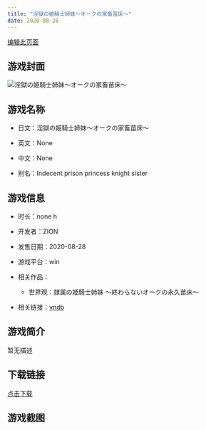 ```yaml
---
title: "淫獄の姫騎士姉妹～オークの家畜苗床～"
date: 2020-08-28
---
```

[编辑此页面](https://github.com/ACG-3/ADV3-source/blob/main/source/_posts/games/%E6%B7%AB%E7%8D%84%E3%81%AE%E5%A7%AB%E9%A8%8E%E5%A3%AB%E5%A7%89%E5%A6%B9%EF%BD%9E%E3%82%AA%E3%83%BC%E3%82%AF%E3%81%AE%E5%AE%B6%E7%95%9C%E8%8B%97%E5%BA%8A%EF%BD%9E.md)

## 游戏封面

![淫獄の姫騎士姉妹～オークの家畜苗床～](https%3A//pan.timero.xyz/onedrive/img_lib_001/%E6%B7%AB%E7%8D%84%E3%81%AE%E5%A7%AB%E9%A8%8E%E5%A3%AB%E5%A7%89%E5%A6%B9%EF%BD%9E%E3%82%AA%E3%83%BC%E3%82%AF%E3%81%AE%E5%AE%B6%E7%95%9C%E8%8B%97%E5%BA%8A%EF%BD%9E_cover.avif)


## 游戏名称

- 日文：淫獄の姫騎士姉妹～オークの家畜苗床～
- 英文：None
- 中文：None

- 别名：Indecent prison princess knight sister


## 游戏信息

- 时长：none h
- 开发者：ZION
- 发售日期：2020-08-28
- 游戏平台：win
- 相关作品：
   - 世界观：隷属の姫騎士姉妹 ～終わらないオークの永久苗床～

- 相关链接：[vndb](https://vndb.org/v28518)


## 游戏简介

暂无描述


## 下载链接

[点击下载](https://pan.timero.xyz/onedrive/adv_lib_001/%E6%B7%AB%E7%8D%84%E3%81%AE%E5%A7%AB%E9%A8%8E%E5%A3%AB%E5%A7%89%E5%A6%B9%EF%BD%9E%E3%82%AA%E3%83%BC%E3%82%AF%E3%81%AE%E5%AE%B6%E7%95%9C%E8%8B%97%E5%BA%8A%EF%BD%9E)


## 游戏截图


